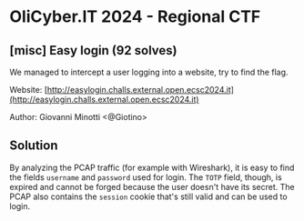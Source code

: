 # OliCyber.IT 2024 - Regional CTF

## [misc] Easy login (92 solves)

We managed to intercept a user logging into a website, try to find the flag.

Website: [http://easylogin.challs.external.open.ecsc2024.it](http://easylogin.challs.external.open.ecsc2024.it)

Author: Giovanni Minotti <@Giotino>

## Solution

By analyzing the PCAP traffic (for example with Wireshark), it is easy to find the fields `username` and `password` used for login. The `TOTP` field, though, is expired and cannot be forged because the user doesn't have its secret. The PCAP also contains the `session` cookie that's still valid and can be used to login.
